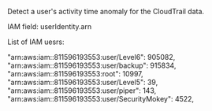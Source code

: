 Detect a user's activity time anomaly for the CloudTrail data.


IAM field:
userIdentity.arn

List of IAM uesrs:

"arn:aws:iam::811596193553:user/Level6": 905082,
"arn:aws:iam::811596193553:user/backup": 915834,
"arn:aws:iam::811596193553:root": 10997,
"arn:aws:iam::811596193553:user/Level5": 39,
"arn:aws:iam::811596193553:user/piper": 143,
"arn:aws:iam::811596193553:user/SecurityMokey": 4522,
